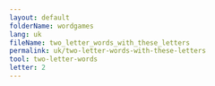 ```yaml
---
layout: default
folderName: wordgames
lang: uk
fileName: two_letter_words_with_these_letters
permalink: uk/two-letter-words-with-these-letters
tool: two-letter-words
letter: 2
---
```

